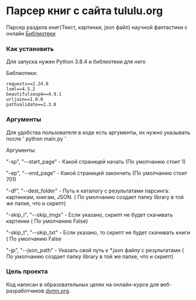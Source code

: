 # Парсер книг с сайта tululu.org

Парсер раздела книг(Текст, картинки, json файл) научной фантастики с онлайн [Библиотеки](http://tululu.org)

### Как установить

Для запуска нужен Python 3.8.4 и библиотеки для него

Библиотеки:

	requests==2.24.0
	lxml==4.5.2
	beautifulsoup4==4.9.1
	urljoin==1.0.0
	pathvalidate==2.3.0

### Аргументы

Для удобства пользователя в коде есть аргументы, их нужно указывать после ' python main.py '

Аргументы:

"-sp", "--start_page" - Какой страницей начать (По умолчанию стоит 1)

"-ep", "--end_page" - Какой страницей закончить (По умолчанию стоит 701)

"-df", "--dest_folder" - Путь к каталогу с результатами парсинга: картинкам, книгам, JSON. ( По умолчанию создает папку library в той же папке, что и скрипт)

"-skip_i", "--skip_imgs" - Если указано, скрипт не будет скачивать картинки ( По умолчанию False)

"-skip_t", "--skip_txt" - Если указано, то скрипт не будет скачивать книги ( По умолчанию False

"-jp", "--json_path" - Указать свой путь к *.json файлу с результатами ( По умолчанию создает папку library в той же папке, что и скрипт)

### Цель проекта

Код написан в образовательных целях на онлайн-курсе для веб-разработчиков [dvmn.org](https://dvmn.org/).